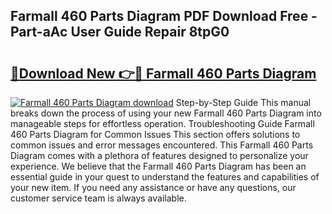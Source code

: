 ## Farmall 460 Parts Diagram PDF Download Free - Part-aAc User Guide Repair 8tpG0

# <h2><a href="http://dfhlav.blite.top/?on=Farmall+460+Parts+Diagram">🔗Download New 👉🔴 Farmall 460 Parts Diagram</a></h2>

[![Farmall 460 Parts Diagram download](https://i.imgur.com/lujVjoI.png)](http://dfhlav.blite.top/?on=Farmall+460+Parts+Diagram)
Step-by-Step Guide This manual breaks down the process of using your new Farmall 460 Parts Diagram into manageable steps for effortless operation. Troubleshooting Guide Farmall 460 Parts Diagram for Common Issues This section offers solutions to common issues and error messages encountered. This Farmall 460 Parts Diagram comes with a plethora of features designed to personalize your experience. We believe that the Farmall 460 Parts Diagram has been an essential guide in your quest to understand the features and capabilities of your new item. If you need any assistance or have any questions, our customer service team is always available.
